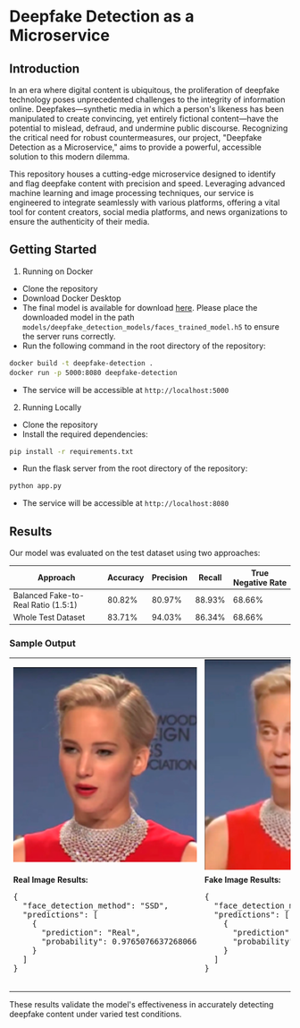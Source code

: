 # Deepfake Detection as a Microservice

## Introduction

In an era where digital content is ubiquitous, the proliferation of deepfake technology poses unprecedented challenges to the integrity of information online. Deepfakes—synthetic media in which a person's likeness has been manipulated to create convincing, yet entirely fictional content—have the potential to mislead, defraud, and undermine public discourse. Recognizing the critical need for robust countermeasures, our project, "Deepfake Detection as a Microservice," aims to provide a powerful, accessible solution to this modern dilemma.

This repository houses a cutting-edge microservice designed to identify and flag deepfake content with precision and speed. Leveraging advanced machine learning and image processing techniques, our service is engineered to integrate seamlessly with various platforms, offering a vital tool for content creators, social media platforms, and news organizations to ensure the authenticity of their media.

## Getting Started

1. Running on Docker
- Clone the repository
- Download Docker Desktop
- The final model is available for download [here](https://drive.google.com/file/d/1IPYlxYqiQ92cgLi7DAdkQUkfecjd8jX6/view?usp=sharing). Please place the downloaded model in the path `models/deepfake_detection_models/faces_trained_model.h5` to ensure the server runs correctly.
- Run the following command in the root directory of the repository:
```bash
docker build -t deepfake-detection .
docker run -p 5000:8080 deepfake-detection
```
- The service will be accessible at `http://localhost:5000`

2. Running Locally
- Clone the repository
- Install the required dependencies:
```bash
pip install -r requirements.txt
```
- Run the flask server from the root directory of the repository:
```bash
python app.py
```
- The service will be accessible at `http://localhost:8080`

## Results
Our model was evaluated on the test dataset using two approaches:

| Approach                        | Accuracy | Precision | Recall | True Negative Rate |
|---------------------------------|----------|-----------|--------|--------------------|
| Balanced Fake-to-Real Ratio (1.5:1) | 80.82%   | 80.97%    | 88.93% | 68.66%             |
| Whole Test Dataset              | 83.71%   | 94.03%    | 86.34% | 68.66%             |

### Sample Output
<table>
  <tr>
    <td>
      <img src="https://github.com/suvanbalu/Deepfake-Detection-Microservice/blob/main/test/real1.png" alt="Real Image" width="400"/>
    </td>
    <td>
      <img src="https://github.com/suvanbalu/Deepfake-Detection-Microservice/blob/main/test/fake1.png" alt="Fake Image" width="400"/>
    </td>
  </tr>
  <tr>
    <td>
      <b>Real Image Results:</b>
      <pre>
{
  "face_detection_method": "SSD",
  "predictions": [
    {
      "prediction": "Real",
      "probability": 0.9765076637268066
    }
  ]
}
      </pre>
    </td>
    <td>
      <b>Fake Image Results:</b>
      <pre>
{
  "face_detection_method": "SSD",
  "predictions": [
    {
      "prediction": "Fake",
      "probability": 0.6263623237609863
    }
  ]
}
      </pre>
    </td>
  </tr>
</table>

These results validate the model's effectiveness in accurately detecting deepfake content under varied test conditions.
